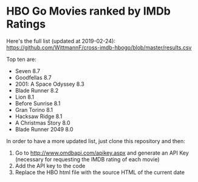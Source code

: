 # HBO Go Movies ranked by IMDb Ratings

Here's the full list (updated at 2019-02-24): https://github.com/WittmannF/cross-imdb-hbogo/blob/master/results.csv

Top ten are:
- Seven	8.7
- Goodfellas	8.7
- 2001: A Space Odyssey	8.3
- Blade Runner	8.2
- Lion	8.1
- Before Sunrise	8.1
- Gran Torino	8.1
- Hacksaw Ridge	8.1
- A Christmas Story	8.0
- Blade Runner 2049	8.0

In order to have a more updated list, just clone this repository and then:
1. Go to http://www.omdbapi.com/apikey.aspx and generate an API Key (necessary for requesting the IMDB rating of each movie)
2. Add the API key to the code
3. Replace the HBO html file with the source HTML of the current date

